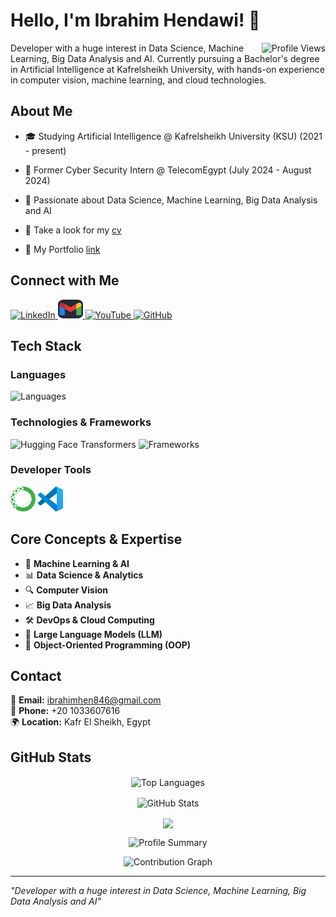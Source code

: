 # Hello, I'm Ibrahim Hendawi! 👋

<img align="right" src="https://komarev.com/ghpvc/?username=ihendawi" alt="Profile Views" />

Developer with a huge interest in Data Science, Machine Learning, Big Data Analysis and AI. Currently pursuing a Bachelor's degree in Artificial Intelligence at Kafrelsheikh University, with hands-on experience in computer vision, machine learning, and cloud technologies.

## About Me 
- 🎓 Studying Artificial Intelligence @ Kafrelsheikh University (KSU) (2021 - present)
- 💼 Former Cyber Security Intern @ TelecomEgypt (July 2024 - August 2024)
- 🌱 Passionate about Data Science, Machine Learning, Big Data Analysis and AI
- 📄 Take a look for my [cv](https://github.com/ihendawi/My-Resume/blob/main/Ibrahim's%20Resume.pdf)

- 💼 My Portfolio [link](https://ihendawi.github.io/Potfolio/)

## Connect with Me 

<p align="left">
  <a href="https://www.linkedin.com/in/ibrahim-hendawi-7a5655217/" target="_blank">
    <img src="https://raw.githubusercontent.com/rahuldkjain/github-profile-readme-generator/master/src/images/icons/Social/linked-in-alt.svg" alt="LinkedIn" height="30" width="40" />
  </a>
  <a href="mailto:ibrahimhen846@gmail.com" target="_blank">
    <img src="https://raw.githubusercontent.com/tandpfun/skill-icons/main/icons/Gmail-Dark.svg" alt="Gmail" height="30" width="40" />
  </a>
  <a href="https://www.youtube.com/@ihendawi" target="_blank">
    <img src="https://raw.githubusercontent.com/rahuldkjain/github-profile-readme-generator/master/src/images/icons/Social/youtube.svg" alt="YouTube" height="30" width="40" />
  </a>
  <a href="https://github.com/ihendawi" target="_blank">
    <img src="https://raw.githubusercontent.com/rahuldkjain/github-profile-readme-generator/master/src/images/icons/Social/github.svg" alt="GitHub" height="30" width="40" />
  </a>
</p>


## Tech Stack

### Languages
<p align="left">
  <img src="https://skillicons.dev/icons?i=python,cpp,java,bash,mysql,html,css,latex,md" alt="Languages" />
</p>

### Technologies & Frameworks
<p align="left">
  <img src="https://huggingface.co/front/assets/huggingface_logo-noborder.svg" alt="Hugging Face Transformers" height="37" />
  <img src="https://skillicons.dev/icons?i=tensorflow,pytorch,opencv,sklearn,flutter,azure,linux,github,git,docker" alt="Frameworks" />
</p>

### Developer Tools
<p align="left">
  <img src="https://raw.githubusercontent.com/devicons/devicon/master/icons/anaconda/anaconda-original.svg" alt="Anaconda" width="40" height="40"/>
  <img src="https://raw.githubusercontent.com/devicons/devicon/master/icons/vscode/vscode-original.svg" alt="VSCode" width="40" height="40"/>
</p>

## Core Concepts & Expertise
- 🤖 **Machine Learning & AI**
- 📊 **Data Science & Analytics** 
- 🔍 **Computer Vision**
- 📈 **Big Data Analysis**
- 🛠️ **DevOps & Cloud Computing**
- 🔗 **Large Language Models (LLM)**
- 💾 **Object-Oriented Programming (OOP)**

## Contact

📧 **Email:** ibrahimhen846@gmail.com  
📱 **Phone:** +20 1033607616  
🌍 **Location:** Kafr El Sheikh, Egypt  

## GitHub Stats

<p align="center">
<img align="center" src="https://github-readme-stats.vercel.app/api/top-langs/?username=ihendawi&layout=compact&hide_border=true&theme=tokyonight&langs_count=8&card_width=320" alt="Top Languages" />  
</p>

<p align="center">
<img align="center" src="https://github-readme-stats.vercel.app/api?username=ihendawi&show_icons=true&theme=tokyonight&hide_border=true&include_all_commits=true&count_private=true" alt="GitHub Stats" />
</p>

<p align="center">
<img align="center" src="https://github-readme-streak-stats.herokuapp.com/?user=ihendawi&theme=tokyonight&hide_border=true" />
</p>

<p align="center">
  <!-- Profile Summary Cards -->
  <img src="https://github-profile-summary-cards.vercel.app/api/cards/profile-details?username=ihendawi&theme=tokyonight" alt="Profile Summary" />
</p>

<p align="center">
  <!-- Contribution Activity Graph -->
  <img src="https://github-readme-activity-graph.vercel.app/graph?username=ihendawi&theme=tokyonight&hide_border=true" alt="Contribution Graph" />
</p>

---

*"Developer with a huge interest in Data Science, Machine Learning, Big Data Analysis and AI"*
